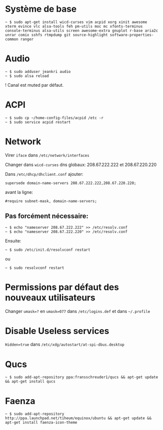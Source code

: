 # Système de base

    ~ $ sudo apt-get install wicd-curses vim acpid xorg xinit awesome xterm evince vlc alsa-tools feh pm-utils moc mc xfonts-terminus console-terminus alsa-utils screen awesome-extra gnuplot r-base aria2c unrar comix sshfs rtmpdump git source-highlight software-properties-common ranger

# Audio

    ~ $ sudo adduser jeankri audio
    ~ $ sudo alsa reload

! Canal est muted par défaut.

# ACPI

    ~ $ sudo cp ~/home-config-files/acpid /etc -r
    ~ $ sudo service acpid restart

# Network

Virer `iface` dans `/etc/network/interfaces`

Changer dans `wicd-curses` dns globaux: 208.67.222.222 et 208.67.220.220

Dans `/etc/dhcp/dhclient.conf` ajouter: 

    supersede domain-name-servers 208.67.222.222,208.67.220.220;

avant la ligne:

    #require subnet-mask, domain-name-servers;

## Pas forcément nécessaire:

    ~ $ echo "nameserver 208.67.222.222" >> /etc/resolv.conf
    ~ $ echo "nameserver 208.67.222.220" >> /etc/resolv.conf

Ensuite:
    
    ~ $ sudo /etc/init.d/resolvconf restart 

ou

    ~ $ sudo resolvconf restart

# Permissions par défaut des nouveaux utilisateurs

  Changer `umask=?` en `umask=077` dans `/etc/logins.def` et dans `~/.profile`

# Disable Useless services

  `Hidden=true` dans `/etc/xdg/autostart/at-spi-dbus.desktop`

# Qucs

    ~ $ sudo add-apt-repository ppa:fransschreuder1/qucs && apt-get update && apt-get install qucs

# Faenza

    ~ $ sudo add-apt-repository http://ppa.launchpad.net/tiheum/equinox/ubuntu && apt-get update && apt-get install faenza-icon-theme
